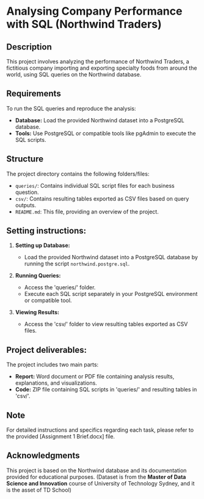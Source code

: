 # Analysing Company Performance with SQL (Northwind Traders)

## Description

This project involves analyzing the performance of Northwind Traders, a fictitious company importing and exporting specialty foods from around the world, using SQL queries on the Northwind database.

## Requirements

To run the SQL queries and reproduce the analysis:

- **Database:** Load the provided Northwind dataset into a PostgreSQL database.
- **Tools:** Use PostgreSQL or compatible tools like pgAdmin to execute the SQL scripts.

## Structure

The project directory contains the following folders/files:

- `queries/`: Contains individual SQL script files for each business question.
- `csv/`: Contains resulting tables exported as CSV files based on query outputs.
- `README.md`: This file, providing an overview of the project.


## Setting instructions:

1. **Setting up Database:**
    - Load the provided Northwind dataset into a PostgreSQL database by running the script `northwind.postgre.sql`.
  
2. **Running Queries:**
    - Access the 'queries/' folder.
    - Execute each SQL script separately in your PostgreSQL environment or compatible tool.

3. **Viewing Results:**
    - Access the 'csv/' folder to view resulting tables exported as CSV files.

## Project deliverables:

The project includes two main parts:
- **Report:** Word document or PDF file containing analysis results, explanations, and visualizations.
- **Code:** ZIP file containing SQL scripts in 'queries/' and resulting tables in 'csv/'.

## Note
For detailed instructions and specifics regarding each task, please refer to the provided [Assignment 1 Brief.docx] file.

## Acknowledgments

This project is based on the Northwind database and its documentation provided for educational purposes.
(Dataset is from the **Master of Data Science and Innovation** course of University of Technology Sydney, and it is the asset of TD School)
